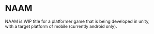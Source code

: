 # NAAM
NAAM is WIP title for a platformer game that is being developed in unity, with a target platform of mobile (currently android only).
